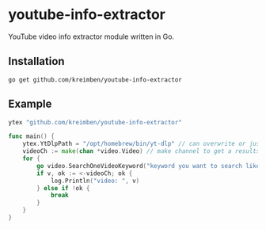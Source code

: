 # youtube-info-extractor
YouTube video info extractor module written in Go.

## Installation
```
go get github.com/kreimben/youtube-info-extractor
```

## Example
```go
ytex "github.com/kreimben/youtube-info-extractor"

func main() {
    ytex.YtDlpPath = "/opt/homebrew/bin/yt-dlp" // can overwrite or just use it.
    videoCh := make(chan *video.Video) // make channel to get a results.
    for {
        go video.SearchOneVideoKeyword("keyword you want to search like using youtube", videoCh)
        if v, ok := <-videoCh; ok {
            log.Println("video: ", v)
        } else if !ok {
            break
        }
    }
}
```
